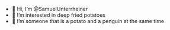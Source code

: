 - 👋 Hi, I’m @SamuelUnterrheiner
- 👀 I’m interested in deep fried potatoes
- 🌱 I’m someone that is a potato and a penguin at the same time

<!---
SamuelUnterrheiner/SamuelUnterrheiner is a ✨ special ✨ repository because its `README.md` (this file) appears on your GitHub profile.
You can click the Preview link to take a look at your changes.
--->
